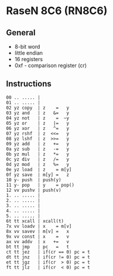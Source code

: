 # RaseN 8C6 (RN8C6)

## General
  * 8-bit word
  * little endian
  * 16 registers
  * 0xf - comparison register (cr)

## Instructions

```
00 .. ..... |
01 .. ..... |
02 yz copy  | z    =   y
03 yz and   | z   &=   y
04 yz not   | z    =  ~y
05 yz or    | z   |=   y
06 yz xor   | z   ^=   y
07 yz rshf  | z  <<=   y
08 yz lshf  | z  >>=   y
09 yz add   | z   +=   y
0a yz sub   | z   -=   y
0b yz mul   | z   *=   y
0c yz div   | z   /=   y
0d yz mod   | z   %=   y
0e yz load  | z    = m[y]
0f yz save  | m[y] =   z
10 y- push  | push(y)
11 y- pop   | y    = pop()
12 vv pushv | push(v)
1. .. ..... |
2. .. ..... |
3. .. ..... |
4. .. ..... |
5. .. ..... |
6t tt xcall | xcall(t)
7x vv loadv | x    = m[v]
8x vv savev | m[v] =   x
9x vv const | x    =   v
ax vv addv  | x   +=   v
bt tt jmp   | pc   =   t
ct tt jez   | if(cr == 0) pc = t
dt tt jnz   | if(cr != 0) pc = t
et tt jgz   | if(cr  > 0) pc = t
ft tt jlz   | if(cr  < 0) pc = t
```
